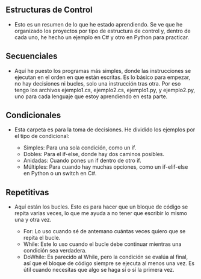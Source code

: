 ## Estructuras de Control
- Esto es un resumen de lo que he estado aprendiendo. Se ve que he organizado los proyectos por tipo de estructura de control y, dentro de cada uno, he hecho un ejemplo en C# y otro en Python para practicar.

## Secuenciales
- Aquí he puesto los programas más simples, donde las instrucciones se ejecutan en el orden en que están escritas. Es lo básico para empezar, no hay decisiones ni bucles, solo una instrucción tras otra. Por eso tengo los archivos ejemplo1.cs, ejemplo2.cs, ejemplo1.py, y ejemplo2.py, uno para cada lenguaje que estoy aprendiendo en esta parte.

## Condicionales
- Esta carpeta es para la toma de decisiones. He dividido los ejemplos por el tipo de condicional:

    - Simples: Para una sola condición, como un if.
    - Dobles: Para el if-else, donde hay dos caminos posibles.
    - Anidadas: Cuando pones un if dentro de otro if.
    - Múltiples: Para cuando hay muchas opciones, como un if-elif-else en Python o un switch en C#.

## Repetitivas
- Aquí están los bucles. Esto es para hacer que un bloque de código se repita varias veces, lo que me ayuda a no tener que escribir lo mismo una y otra vez.

    - For: Lo uso cuando sé de antemano cuántas veces quiero que se repita el bucle.
    - While: Este lo uso cuando el bucle debe continuar mientras una condición sea verdadera.
    - DoWhile: Es parecido al While, pero la condición se evalúa al final, así que el bloque de código siempre se ejecuta al menos una vez. Es útil cuando necesitas que algo se haga sí o sí la primera vez.